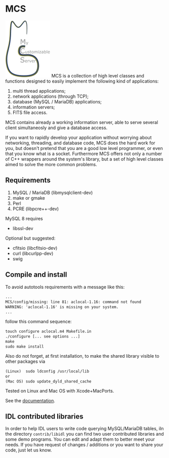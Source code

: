 # MCS
![MCS_logo](doc/mcslogo_sst.gif)
MCS is a collection of high level classes and functions designed to easily implement the following kind of applications:

1. multi thread applications;
2. network applications (through TCP);
3. database (MySQL / MariaDB) applications;
4. information servers;
5. FITS file access.

MCS contains already a working information server, able to serve several client simultaneosly and give a database access.

If you want to rapidly develop your application without worrying about networking, threading, and database code,
MCS does the hard work for you, but doesn't pretend that you are a good low level programmer, or even that you know what is a socket.
Furthermore MCS offers not only a number of C++ wrappers around the system's library, but a set of high level classes aimed to solve the more common problems.

## Requirements
1. MySQL / MariaDB (libmysqlclient-dev)
2. make or gmake
3. Perl
4. PCRE (libpcre++-dev)

MySQL 8 requires
- libssl-dev

Optional but suggested:
- cfitsio (libcfitsio-dev)
- curl (libcurlpp-dev)
- swig

## Compile and install

To avoid autotools requirements with a message like this:
```
...
MCS/config/missing: line 81: aclocal-1.16: command not found
WARNING: 'aclocal-1.16' is missing on your system.
...
```

follow this command sequence:

```
touch configure aclocal.m4 Makefile.in
./configure [... see options ...]
make
sudo make install
```

Also do not forget, at first installation, to make the shared library visible to other packages via
```
(Linux)  sudo ldconfig /usr/local/lib
or
(Mac OS) sudo update_dyld_shared_cache
```

Tested on Linux and Mac OS with Xcode+MacPorts.

See the [documentation](doc/mcs.pdf).

## IDL contributed libraries

In order to help IDL users to write code querying MySQL/MariaDB tables, iIn the directory `contrib/libidl` you can find two user contributed libraries and some demo programs.
You can edit and adapt them to better meet your needs. If you have request of changes / additions or you want to share your code, just let us know. 
